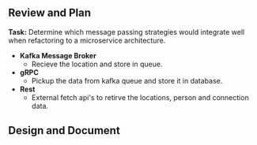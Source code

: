 ## Review and Plan

**Task:** Determine which message passing strategies would integrate well when refactoring to a microservice architecture.

- **Kafka Message Broker**
  - Recieve the location and store in queue.
- **gRPC**
  - Pickup the data from kafka queue and store it in database.
- **Rest**
  - External fetch api's to retirve the locations, person and connection data.  
    
 ## Design and Document   
    